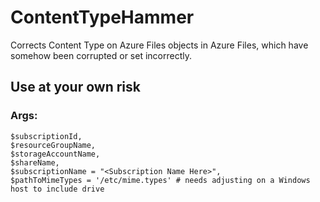 # ContentTypeHammer
Corrects Content Type on Azure Files objects in Azure Files, which have somehow been corrupted or set incorrectly.

## Use at your own risk

### Args:

    $subscriptionId,
    $resourceGroupName,
    $storageAccountName,
    $shareName,
    $subscriptionName = "<Subscription Name Here>",
    $pathToMimeTypes = '/etc/mime.types' # needs adjusting on a Windows host to include drive
